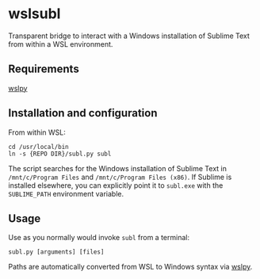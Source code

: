# wslsubl

Transparent bridge to interact with a Windows installation of Sublime Text from within a WSL environment.

## Requirements

[wslpy](https://wslutiliti.es/wslpy/)

## Installation and configuration

From within WSL:

```
cd /usr/local/bin
ln -s {REPO DIR}/subl.py subl
```

The script searches for the Windows installation of Sublime Text in `/mnt/c/Program Files` and `/mnt/c/Program Files (x86)`. If Sublime is installed elsewhere, you can explicitly point it to `subl.exe` with the `SUBLIME_PATH` environment variable.

## Usage

Use as you normally would invoke `subl` from a terminal:

`subl.py [arguments] [files]`

Paths are automatically converted from WSL to Windows syntax via [wslpy](https://wslutiliti.es/wslpy/).

